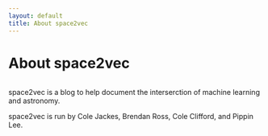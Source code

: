 ```yaml
---
layout: default
title: About space2vec
---
```


<div class="post">
	<h1 class="pageTitle">About space2vec</h1>
	<img src="{{ '/assets/img/header.png' | prepend: site.baseurl }}" alt="">
	<p class="intro">space2vec is a blog to help document the interserction of machine learning and astronomy.</p>
	<p>space2vec is run by Cole Jackes, Brendan Ross, Cole Clifford, and Pippin Lee.</p>
</div>
